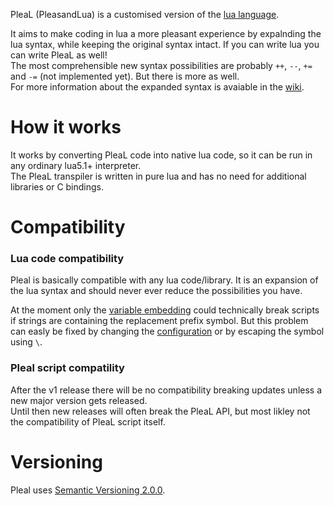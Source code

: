 PleaL (PleasandLua) is a customised version of the [lua language](https://lua.org).  

It aims to make coding in lua a more pleasant experience by expalnding the lua syntax, while keeping the original syntax intact. If you can write lua you can write PleaL as well!  
The most comprehensible new syntax possibilities are probably `++`, `--`, `+=` and `-=` (not implemented yet). But there is more as well.  
For more information about the expanded syntax is avaiable in the [wiki](https://github.com/MisterNoNameLP/pleal/wiki/Syntax).

# How it works
It works by converting PleaL code into native lua code, so it can be run in any ordinary lua5.1+ interpreter.  
The PleaL transpiler is written in pure lua and has no need for additional libraries or C bindings. 

# Compatibility
### Lua code compatibility
Pleal is basically compatible with any lua code/library. It is an expansion of the lua syntax and should never ever reduce the possibilities you have.

At the moment only the [variable embedding](https://github.com/MisterNoNameLP/pleal/wiki/Syntax#variable-embedding) could technically break scripts if strings are containing the replacement prefix symbol. But this problem can easly be fixed by changing the [configuration](https://github.com/MisterNoNameLP/pleal/wiki/Configuration) or by escaping the symbol using `\`.

### Pleal script compatility
After the v1 release there will be no compatibility breaking updates unless a new major version gets released.  
Until then new releases will often break the PleaL API, but most likley not the compatibility of PleaL script itself.

# Versioning 
Pleal uses [Semantic Versioning 2.0.0](https://semver.org/).  
